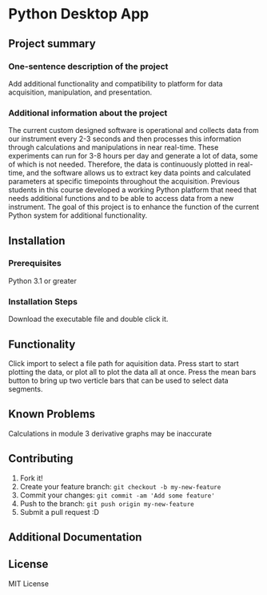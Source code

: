 # Python Desktop App

## Project summary

### One-sentence description of the project

Add additional functionality and compatibility to platform for data acquisition, manipulation, and presentation.

### Additional information about the project

The current custom designed software is operational and collects data from our instrument every 2-3 seconds and then processes this information through calculations and manipulations in near real-time.  These experiments can run for 3-8 hours per day and generate a lot of data, some of which is not needed. Therefore, the data is continuously plotted in real-time, and the software allows us to extract key data points and calculated parameters at specific timepoints throughout the acquisition.  Previous students in this course developed a working Python platform that need that needs additional functions and to be able to access data from a new instrument.  The goal of this project is to enhance the function of the current Python system for additional functionality.

## Installation

### Prerequisites

Python 3.1 or greater


### Installation Steps

Download the executable file and double click it.


## Functionality

Click import to select a file path for aquisition data. Press start to start plotting the data, or plot all to plot the data all at once. Press the mean bars button to bring up two verticle bars that can be used to select data segments. 


## Known Problems

Calculations in module 3 derivative graphs may be inaccurate


## Contributing


1. Fork it!
2. Create your feature branch: `git checkout -b my-new-feature`
3. Commit your changes: `git commit -am 'Add some feature'`
4. Push to the branch: `git push origin my-new-feature`
5. Submit a pull request :D

## Additional Documentation



## License

MIT License

